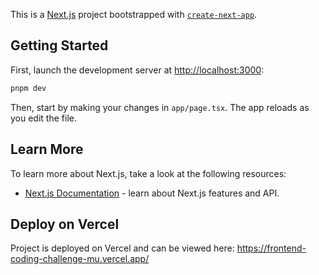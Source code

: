 This is a [Next.js](https://nextjs.org) project bootstrapped with [`create-next-app`](https://nextjs.org/docs/app/api-reference/cli/create-next-app).

## Getting Started

First, launch the development server at [http://localhost:3000](http://localhost:3000):

```bash
pnpm dev
```

Then, start by making your changes in `app/page.tsx`. The app reloads as you edit the file.

## Learn More

To learn more about Next.js, take a look at the following resources:

- [Next.js Documentation](https://nextjs.org/docs) - learn about Next.js features and API.

## Deploy on Vercel

Project is deployed on Vercel and can be viewed here: https://frontend-coding-challenge-mu.vercel.app/